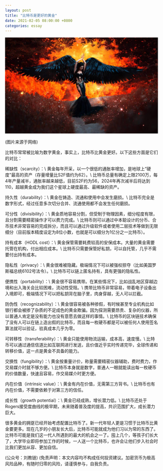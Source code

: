 ```yaml
---
layout: post
title: "比特币是更好的黄金"
date: 2021-02-05 08:00:00 +0800
categories: essay
---
```


![](/images/2021/20210201.jpg)

(图片来源于网络)

比特币常常被比喻为数字黄金，事实上，比特币比黄金更好。以下这些方面是它们的对比：

稀缺性（scarcity）：\\
黄金每年开采，以一个很低的通胀率增加，是地球上“硬度”最高的资产（存量增量比S2F值约为62）。\\
比特币总量有确定上限2100万，每4年产量减半，通胀率越来越低，目前S2F约为56，2024年再次减半后将达到110，超越黄金成为我们这个星球上硬度最高、最稀缺的资产。

持久性（durability）：\\
黄金在铸造、流通和使用中会发生磨损。\\
比特币完全是数字形式，经过任意多次切分合并、流通使用都不会发生任何磨损。

可分性（divisibility）：\\
黄金质地容易分割，但受制于物理因素，细分程度有限，且分割需要精密操作才可以费力完成。\\
比特币则可以通过中本聪设计的分币、合币技术非常容易的完成拆分，而且可以通过升级软件或者使用二层技术等做到无限细分（目前版本精度设定为8位小数，也就是可以细分为1亿分之一比特币）。

持有成本（HODL cost）：\\
黄金保管需要耗费较高的安保成本。大量的黄金需要托管在机构，付出相应成本。\\
比特币只需要保管好私钥，可以自托管，几乎不需要付出持有成本。

隐私性（privacy）：\\
黄金很难被隐藏。极端情况下可以被强权掠夺（比如美国罗斯福总统6102号法令）。\\
比特币可以链上匿名持有，具有更强的隐私性。

便携性（portability）：\\
黄金很不容易携带。在某些情况下，比如战乱地区穿越边境和出入海关会比较困难，流动性受阻。\\
携带比特币非常容易，带着电子设备出入境即可，极端情况下可以把私钥背在脑子里，肉身穿越，无人可以拦截。

防伪性（recognizability）：\\
黄金很容易被各种掺假，有时候甚至专业机构比如银行都会被掺了杂质的不足成色的黄金欺骗。因为探测需要昂贵、复杂的仪器，所以普通人肯定是没有能力也没有意愿去做这样的事情。\\
比特币的区块链技术确保了没有人可以在链上造出假的比特币，而且每一枚硬币都是可以被任何人使用签名算法就可以验证，验真成本几乎为零。

可转移性（transferability）：\\
黄金只能使用物流运输，成本高，速度慢。\\
比特币可以通过通信信道比如互联网进行发送，且价值近乎实时传递完毕，全球传递和转移价值，这一点是黄金不具备的能力。

交换性（fungibility）：\\
黄金按重量计价，称量需要精密仪器辅助，费时费力，作交易媒介时就不够方便。\\
比特币本身就是数字，普通人一眼就能读出每一枚硬币的价值数量，快速且容易，作交易媒介时更方便。

内在价值（intrinsic value）：\\
黄金有内在价值，无需第三方背书。\\
比特币也有内在价值，不需要依赖于对第三方的信任。

成长性（growth potential）：\\
黄金已经成熟，增长潜力低。\\
比特币还处于Rogers接受度曲线的极早期，未来随着普及度的提高，共识范围扩大，成长潜力巨大。

很多黄金的拥趸已经开始考虑配置比特币了。新一代年轻人更是习惯于比特币比黄金要更多。现在几岁的小朋友长大后，比特币可能就成为他们习以为常的东西了。比特币可能是我们这一代人所遇到的最大的机会之一了。囤上几个，等孩子们长大了，大学毕业即将参加工作的时候，一人送一个比特币，也许会让他们步入社会时比我们更加从容、更加自信。

(公众号：刘教链)
(免责声明：本文内容均不构成任何投资建议。加密货币为极高风险品种，有随时归零的风险，请谨慎参与，自我负责。
